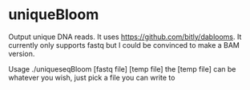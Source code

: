 uniqueBloom
===========

Output unique DNA reads. It uses https://github.com/bitly/dablooms. It currently only supports fastq but I could be convinced to make a BAM version.

Usage 
./uniqueseqBloom [fastq file] [temp file]
the [temp file] can be whatever you wish, just pick a file you can write to
